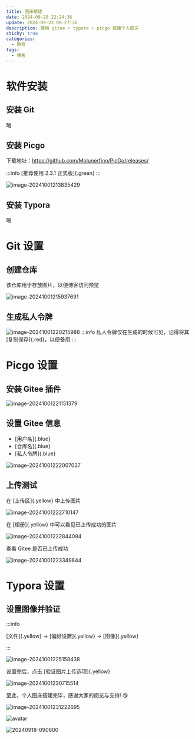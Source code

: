 ```yaml
---
title: 图床搭建
date: 2024-09-20 22:24:36
update: 2024-09-23 00:27:36
description: 使用 gitee + typora + picgo 搭建个人图床
sticky: true
categories: 
  - 教程
tags: 
  - 博客
---
```


# 软件安装
## 安装 Git
略
## 安装 Picgo
下载地址：https://github.com/Molunerfinn/PicGo/releases/

:::info
[推荐使用 2.3.1 正式版]{.green}
:::

![image-20241001213835429](https://cdn.jsdelivr.net/gh/slx-world/blog-images@master/image-20241001213835429.png)

## 安装 Typora

略

# Git 设置
## 创建仓库
该仓库用于存放图片，以便博客访问预览

![image-20241001215937691](https://cdn.jsdelivr.net/gh/slx-world/blog-images@master/image-20241001215937691.png)

## 生成私人令牌

![image-20241001220215986](https://cdn.jsdelivr.net/gh/slx-world/blog-images@master/image-20241001220215986.png)
:::info
私人令牌仅在生成的时候可见，记得将其[复制保存]{.red}，以便备用
:::

# Picgo 设置

## 安装 Gitee 插件

![image-20241001221151379](https://cdn.jsdelivr.net/gh/slx-world/blog-images@master/image-20241001221151379.png)

## 设置 Gitee 信息

- [用户名]{.blue}
- [仓库名]{.blue}
- [私人令牌]{.blue}

![image-20241001222007037](https://cdn.jsdelivr.net/gh/slx-world/blog-images@master/image-20241001222007037.png)

## 上传测试

在 [上传区]{.yellow} 中上传图片

![image-20241001222710147](https://cdn.jsdelivr.net/gh/slx-world/blog-images@master/image-20241001222710147.png)

在 [相册]{.yellow} 中可以看见已上传成功的图片

![image-20241001222844084](https://cdn.jsdelivr.net/gh/slx-world/blog-images@master/image-20241001222844084.png)

查看 Gitee 是否已上传成功

![image-20241001223349844](https://cdn.jsdelivr.net/gh/slx-world/blog-images@master/image-20241001223349844.png)

# Typora 设置

## 设置图像并验证

:::info

[文件]{.yellow} -> [偏好设置]{.yellow} -> [图像]{.yellow}

:::

![image-20241001225158438](https://cdn.jsdelivr.net/gh/slx-world/blog-images@master/image-20241001225158438.png)

设置完后，点击 [验证图片上传选项]{.yellow}

![image-20241001230715514](https://cdn.jsdelivr.net/gh/slx-world/blog-images@master/image-20241001230715514.png)



至此，个人图床搭建完毕，感谢大家的阅览与支持! :kissing_heart:

![image-20241001231222695](https://cdn.jsdelivr.net/gh/slx-world/blog-images@master/image-20241001231222695.png)



![avatar](https://cdn.jsdelivr.net/gh/slx-world/blog-images@master/avatar.jpg)

![20240918-090800](https://cdn.jsdelivr.net/gh/slx-world/blog-images@master/20240918-090800.jpg)

